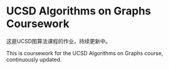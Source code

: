 # UCSD Algorithms on Graphs Coursework

这是UCSD图算法课程的作业，持续更新中。

This is coursework for the UCSD Algorithms on Graphs course, continuously updated.
